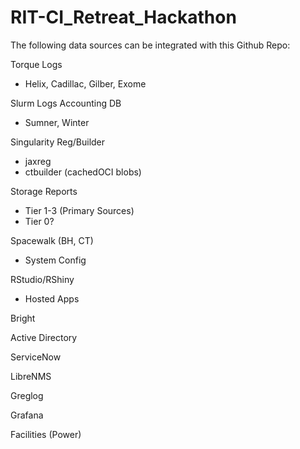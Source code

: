 # RIT-CI_Retreat_Hackathon
The following data sources can be integrated with this Github Repo:


Torque Logs
- Helix, Cadillac, Gilber, Exome

Slurm Logs Accounting DB
- Sumner, Winter

Singularity Reg/Builder
- jaxreg
- ctbuilder (cachedOCI blobs)

Storage Reports
- Tier 1-3 (Primary Sources)
- Tier 0?

Spacewalk (BH, CT)
- System Config

RStudio/RShiny
- Hosted Apps

Bright

Active Directory

ServiceNow

LibreNMS

Greglog

Grafana

Facilities (Power)
